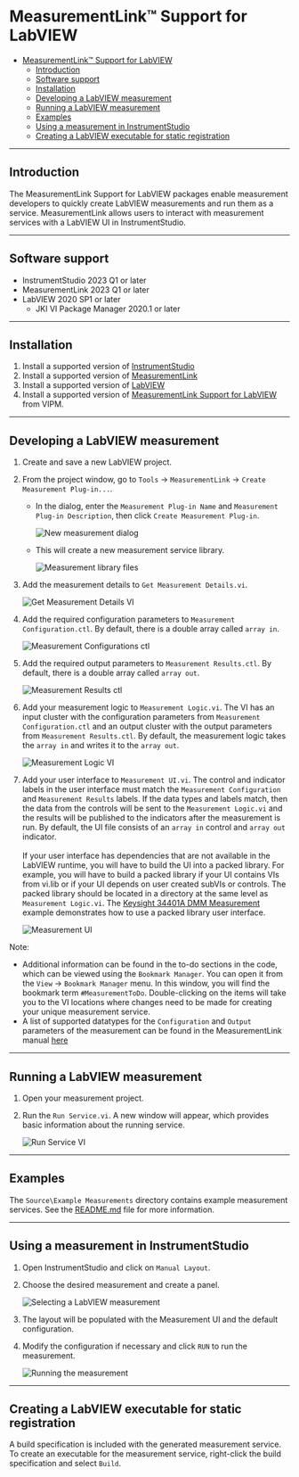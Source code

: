 # MeasurementLink™ Support for LabVIEW

- [MeasurementLink™ Support for LabVIEW](#measurementlink-support-for-labview)
  - [Introduction](#introduction)
  - [Software support](#software-support)
  - [Installation](#installation)
  - [Developing a LabVIEW measurement](#developing-a-labview-measurement)
  - [Running a LabVIEW measurement](#running-a-labview-measurement)
  - [Examples](#examples)
  - [Using a measurement in InstrumentStudio](#using-a-measurement-in-instrumentstudio)
  - [Creating a LabVIEW executable for static registration](#creating-a-labview-executable-for-static-registration)

---

## Introduction

The MeasurementLink Support for LabVIEW packages enable measurement developers to quickly create LabVIEW measurements and run them as a service. MeasurementLink allows users to interact with measurement services with a LabVIEW UI in InstrumentStudio.

---

## Software support

- InstrumentStudio 2023 Q1 or later
- MeasurementLink 2023 Q1 or later
- LabVIEW 2020 SP1 or later
  - JKI VI Package Manager 2020.1 or later

---

## Installation

1. Install a supported version of [InstrumentStudio](https://www.ni.com/en/support/downloads/software-products/download.instrumentstudio.html#494650)
2. Install a supported version of [MeasurementLink](https://www.ni.com/en/support/downloads/software-products/download.measurementlink.html#494508)
3. Install a supported version of [LabVIEW](https://www.ni.com/en/support/downloads/software-products/download.labview.html#487445)
4. Install a supported version of [MeasurementLink Support for LabVIEW](https://www.ni.com/docs/en-US/bundle/measurementlink/page/labview-measurement-dependencies.html) from VIPM.

---

## Developing a LabVIEW measurement

1. Create and save a new LabVIEW project.

2. From the project window, go to `Tools` → `MeasurementLink` → `Create Measurement Plug-in...`.
    - In the dialog, enter the `Measurement Plug-in Name` and `Measurement Plug-in Description`, then click `Create Measurement Plug-in`.

        ![New measurement dialog](images/New%20measurement%20dialog.png)

    - This will create a new measurement service library.

        ![Measurement library files](images/Measurement%20library%20files.png)

3. Add the measurement details to `Get Measurement Details.vi`.

    ![Get Measurement Details VI](images/Get%20Measurement%20Details%20VI.png)

4. Add the required configuration parameters to `Measurement Configuration.ctl`. By default, there is a double array called `array in`.

    ![Measurement Configurations ctl](images/Measurement%20Configurations%20ctl.png)

5. Add the required output parameters to `Measurement Results.ctl`. By default, there is a double array called `array out`.

    ![Measurement Results ctl](images/Measurement%20Results%20ctl.png)

6. Add your measurement logic to `Measurement Logic.vi`. The VI has an input cluster with the configuration parameters from `Measurement Configuration.ctl` and an output cluster with the output parameters from `Measurement Results.ctl`. By default, the measurement logic takes the `array in` and writes it to the `array out`.

    ![Measurement Logic VI](images/Measurement%20Logic%20VI.png)

7. Add your user interface to `Measurement UI.vi`. The control and indicator labels in the user interface must match the `Measurement Configuration` and `Measurement Results` labels. If the data types and labels match, then the data from the controls will be sent to the `Measurement Logic.vi` and the results will be published to the indicators after the measurement is run. By default, the UI file consists of an `array in` control and `array out` indicator.
<br/><br/>
If your user interface has dependencies that are not available in the LabVIEW runtime, you will have to build the UI into a packed library. For example, you will have to build a packed library if your UI contains VIs from vi.lib or if your UI depends on user created subVIs or controls. The packed library should be located in a directory at the same level as `Measurement Logic.vi`. The [Keysight 34401A DMM Measurement](../Source/Example%20Measurements/Keysight%2034401A%20DMM%20Measurement) example demonstrates how to use a packed library user interface. 

    ![Measurement UI](images/Measurement%20UI.png)

Note:

- Additional information can be found in the to-do sections in the code, which can be viewed using the `Bookmark Manager`. You can open it from the `View` → `Bookmark Manager` menu. In this window, you will find the bookmark term `#MeasurementToDo`. Double-clicking on the items will take you to the VI locations where changes need to be made for creating your unique measurement service.
- A list of supported datatypes for the `Configuration` and `Output` parameters of the measurement can be found in the MeasurementLink manual [here](https://www.ni.com/docs/en-US/bundle/measurementlink/page/supported-datatypes.html)

---

## Running a LabVIEW measurement

1. Open your measurement project.

2. Run the `Run Service.vi`.  A new window will appear, which provides basic information about the running service.

    ![Run Service VI](images/Running%20Run%20Service%20VI.png)

---

## Examples

The `Source\Example Measurements` directory contains example measurement services. See the [README.md](../Source/Example%20Measurements/README.md) file for more information.

---

## Using a measurement in InstrumentStudio

1. Open InstrumentStudio and click on `Manual Layout`.

2. Choose the desired measurement and create a panel.

    ![Selecting a LabVIEW measurement](images/SelectingMeasurement.png)

3. The layout will be populated with the Measurement UI and the default configuration.

4. Modify the configuration if necessary and click `RUN` to run the measurement.

    ![Running the measurement](images/Running%20the%20measurement.png)

---

## Creating a LabVIEW executable for static registration

A build specification is included with the generated measurement service. To create an executable for the measurement service, right-click the build specification and select `Build`.

